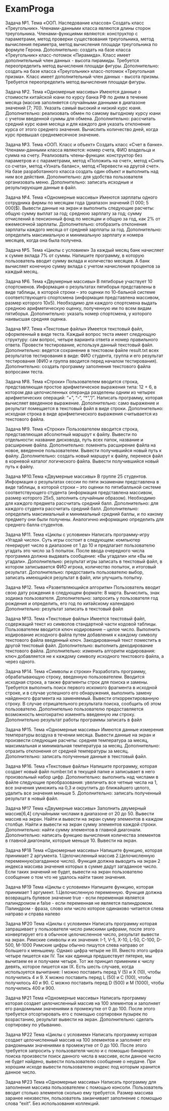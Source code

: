 # ExamProga
 


Задача №1. Тема «ООП. Наследование классов»
Создать класс «Треугольник». Членами-данными класса являются длины сторон треугольника. Членами-функциями являются: конструктор с параметрами, метод проверки существования треугольника, метод вычисления периметра, метод вычисления площади треугольника по формуле Герона. Дополнительно: создать на базе класса «Треугольник» класс-потомок «Пирамида». Класс имеет дополнительный член данных - высота пирамиды. Требуется переопределить метод вычисления площади фигуры. Дополнительно: создать на базе класса «Треугольник» класс-потомок «Треугольная призма». Класс имеет дополнительный член данных - высота призмы. Требуется переопределить метод вычисления площади фигуры.


Задача №2. Тема «Одномерные массивы»
Имеются данные о стоимости китайской юани по курсу банка РФ по дням в течение месяца (массив заполняется случайными данными в диапазоне значений [7; 70]). Указать самый высокий и низкий курс юаня. Дополнительно: реализовать обмен по самому выгодному курсу юани с учетом введенной суммы для обмена. Дополнительно: рассчитать средний курс юаня месяца и для каждого дня указать отклонение курса от этого среднего значения. Вычислить количество дней, когда курс превышал среднемесячное значение.


Задача №3. Тема «ООП. Класс и объект»
Создать класс «Счет в банке». Членами-данными класса являются: номер счета, ФИО
владельца и сумма на счету. Реализовать члены-функции: конструктор без параметров и с
параметрами, метод «Положить на счет», метод «Снять со счета», метод «Узнать баланс»,
метод «Перевести на другой счет». На базе разработанного класса создать один объект и
выполнить над ним все действия. Дополнительно: для удобства пользователя организовать
меню. Дополнительно: записать исходные и результирующие данные в файл.


Задача №4. Тема «Одномерные массивы»
Имеются зарплаты одного сотрудника фирмы по месяцам года (диапазон значений [1 000;  5 000]$). Вывести данные на экран и выполнить следующие расчеты: общую сумму выплат за год; среднюю зарплату за год; сумму отчислений в пенсионный фонд по месяцам и общую за год, как 2% от ежемесячной зарплаты. Дополнительно: отобразить отклонения зарплаты каждого месяца от средней зарплаты за год. Дополнительно: определить максимальную и минимальную зарплату и номера месяцев, когда она была получена.


Задача №5. Тема «Циклы с условием»
За каждый месяц банк начисляет к сумме вклада 7% от суммы. Напишите программу, в которую пользователь вводит сумму вклада и количество месяцев. А банк вычисляет конечную сумму вклада с учетом начисления процентов за каждый месяц.



Задача №6. Тема «Двумерные массивы»
В пятиборье участвует 10 спортсменов. Информация о результатах пятиборья представлены в виде таблицы, в которой строки – это оценки по 10-бальной системе соответствующего спортсмена (информация представлена массивом, размер которого 10х5). Необходимо для каждого спортсмена выдать среднюю арифметическую оценку, полученную им по всем видам пятиборья. Дополнительно: указать номер спортсмена, у которого наивысшая средняя оценка.


Задача №7. Тема «Текстовые файлы»
Имеется текстовый файл, оформленный в виде теста. Каждый вопрос теста имеет следующую структуру: сам вопрос, четыре варианта ответа и номер правильного ответа. Провести тестирование, используя данный текстовый файл. Дополнительно: ведется сохранение в текстовом файле result.txt всех результатов тестирования в виде: ФИО студента, группа и его результат тестирования (ФИО и группа вводится перед началом тестирования). Дополнительно: создать программу заполнения текстового файла вопросами теста.


Задача №8. Тема «Строки»
Пользователем вводится строка, представляющая простое арифметическое выражения типа: 12 + 6, в котором два целочисленных операнда разделены одним из четырех арифметических операций: “+”, “-“, “*”,”/”. Написать программу, которая вычисляет введенное выражение. Дополнительно: само выражение и результат помещается в текстовый файл в виде строки. Дополнительно: исходная строка в виде арифметического выражения считывается из текстового файла.

Задача №9. Тема «Строки»
Пользователем вводится строка, представляющая абсолютный маршрут к файлу. Вывести по отдельности: название дисковода, путь всех папок, название и расширение файла. Дополнительно: поменять расширение файла на новое, введенное пользователем. Вывести получившийся новый путь к файлу. Дополнительно: создать новый маршрут к файлу, перенеся файл в корневой каталог логического файла. Вывести получившийся новый путь к файлу.


Задача №10.Тема «Двумерные массивы»
В группе 25 студентов. Информация о результатах сессии по пяти экзаменам представлена в виде таблицы, в которой строки – это оценки по пятибалльной системе соответствующего студента (информация представлена массивом, размер которого 25х5, заполнить случайным образом). Необходимо для каждого предмета рассчитать средний балл. Дополнительно: для каждого студента рассчитать средний балл. Дополнительно: определить максимальный и минимальный средний баллы, и по какому предмету они были получены. Аналогично информацию определить для среднего балла студентов.






Задача №11. Тема «Циклы с условием»
Написать программу-игру «Угадай число».  Суть игры состоит в следующем: компьютер генерирует число в диапазоне от 1 до 10 и предлагает пользователю угадать это число за 5 попыток.  После ввода очередного числа программа должна выдавать сообщение: «Вы угадали» или «Вы не угадали». Дополнительно: результат игры записать в текстовый файл, в котором записывается ФИО игрока, количество попыток, и итоговый результат. Дополнительно: предоставить пользователю выбор, записать имеющийся результат в файл, или улучшить попытку.


Задача №12. Тема «Разветвляющийся алгоритм»
Пользователь вводит свою дату рождения в следующем формате: 8 марта. Вычислить, знак зодиака пользователя. Дополнительно: запросить у пользователя год рождения и определить, его год по китайскому календарю Дополнительно: результат записать в текстовый файл



Задача №13. Тема «Текстовые файлы»
Имеется текстовый файл, содержащий текст из символов стандартной части кодовой таблицы. Пользователем вводится ключ кодирование – целое число. Выполнить кодирование исходного файла путем добавления к каждому символу текстового файла введенный ключ. Закодированный текст поместить в другой текстовый файл. Дополнительно: выполнить декодирование текстового файла. Дополнительно: изменить алгоритм кодирования: ключ добавляется не к каждому символу исходного текстового файла, а через одного.


Задача №14. Тема «Символы и строки»
Разработать программу, обрабатывающую строку, введенную пользователем. Вводится исходная строка, а также фрагменты строк для поиска и замены. Требуется выполнить поиск первого искомого фрагмента в исходной строке, и в случае успешного его обнаружения, выполнить замену найденного фрагмента на заменяемый. Вывести откорректированную строку. В случае отрицательного результата поиска, сообщить об этом пользователю. Дополнительно пользователю предоставляется возможность многократно изменять введенную им строку. Дополнительно результат работы программы записать в файл


Задача №15. Тема «Одномерные массивы»
Имеются данные измерения температуры воздуха в течении месяца. Вывести данные на экран и произвести следующие расчеты: средняя температура за месяц, максимальная и минимальная температура за месяц. Дополнительно: отразить отклонения от средней температуры за месяц. Дополнительно: записать полученные данные в текстовый файл.





Задача №16. Тема «Текстовые файлы»
Напишите программу, которая создает новый файл number.txt в текущей папке и записывает в него произвольный набор цифр. Дополнительно: выполнить над числами в файле следующие преобразования: увеличить все четные числа на 1, все значения умножить на 0,3 и округлить до ближайшего целого, удалить все значения меньше 5. Дополнительно: записать полученный результат в новый файл.

Задача №17 Тема «Двумерные массивы»
Заполнить двумерный массив[6,4] случайными числами в диапазоне от 20 до 50. Вывести массив на экран. Найти и вывести на экран сумму элементов в каждом столбце. Найти и вывести на экран сумму элементов каждой строки. Дополнительно: найти сумму элементов в главной диагонали. Дополнительно: написать функцию вычисления количества элементов в главной диагонали, которые меньше 10. Вывести на экран.

Задача №18 Тема «Одномерные массивы»
Напишите функцию, которая принимает 2 аргумента. 1.Целочисленный массив 2.Целочисленную переменную(загаданное число). Функция должна выводить на экран 2 индекса массива значения которых в сумме дадут загаданное число. Если таких значений не будет, вывести на экран пользователю сообщение о том что не удалось найти такие значения. 

Задача №19 Тема «Циклы с условием»
Напишите функцию, которая принимает 1 аргумент. 1.Целочисленную переменную. Функция должна возвращать булевое значение true - если переменная является палиндромом и false - если переменная не является палиндромом.
Палиндром - фраза, слово или число которое одинаково читается слева направо и справа налево











Задача №20 Тема «Циклы с условием»
Написать программу которая запрашивает у пользователя число римскими цифрами, после этого конвертирует его в обычное целочисленное число, результат вывести на экран.
Римские символы и их значения: I-1, V-5, X-10, L-50, C-100, D-500, M-1000
Римские цифры обычно пишутся слева направо от большего к меньшему. Однако цифра четыре не IIII. Вместо этого цифра четыре пишется как IV. Так как единица предшествует пятерке, мы вычитаем ее и получаем четыре. Тот же принцип применим к числу девять, которое пишется как IX. Есть шесть случаев, когда используется вычитание:
I можно поставить перед V (5) и X (10), чтобы получились 4 и 9.
X можно поставить перед L (50) и C (100), чтобы получилось 40 и 90.
C можно поставить перед D (500) и M (1000), чтобы получились 400 и 900.

Задача №21 Тема «Одномерные массивы»
Написать программу которая создает целочисленный массив на 100 элементов и заполняет его рандомными значениями в промежутке от 0 до 100. После этого требуется отсортировать его с помощью сортировки пузырек по возрастанию, результат вывести на экран. Дополнительно: сделать сортировку по убыванию.

Задача №22 Тема «Циклы с условием»
Написать программу которая создает целочисленный массив на 100 элементов и заполняет его рандомными значениями в промежутке от 0 до 100. После этого требуется запросить у пользователя число и с помощью бинарного поиска произвести поиск данного числа в массиве, если данное число не будет найдено, вывести пользователю сообщение о неудаче. При хорошим исходе вывести пользователю индекс под которым хранится данное число.

Задача №23 Тема «Одномерные массивы»
Написать программу для заполнения массива пользователем с помощью консоли. Пользователь вводит столько элементов сколько ему требуется. Размер массива заранее неизвестен, пользователь заканчивает заполнение с помощью слова “exit”. Без использования коллекций.



